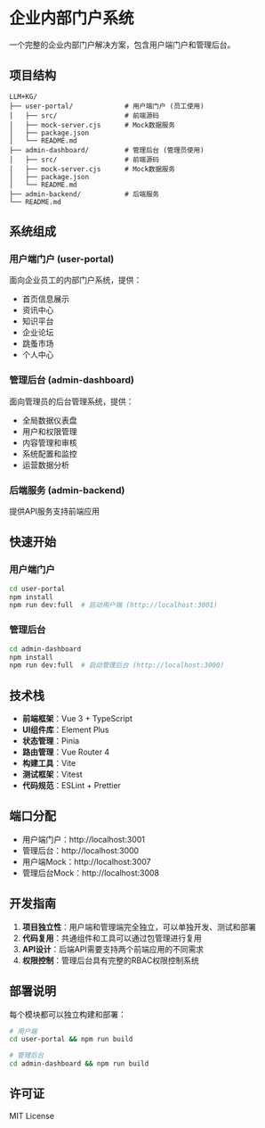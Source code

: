 # 企业内部门户系统

一个完整的企业内部门户解决方案，包含用户端门户和管理后台。

## 项目结构

```
LLM+KG/
├── user-portal/             # 用户端门户 (员工使用)
│   ├── src/                 # 前端源码
│   ├── mock-server.cjs      # Mock数据服务
│   ├── package.json
│   └── README.md
├── admin-dashboard/         # 管理后台 (管理员使用)
│   ├── src/                 # 前端源码
│   ├── mock-server.cjs      # Mock数据服务
│   ├── package.json
│   └── README.md
├── admin-backend/           # 后端服务
└── README.md
```

## 系统组成

### 用户端门户 (user-portal)
面向企业员工的内部门户系统，提供：
- 首页信息展示
- 资讯中心
- 知识平台
- 企业论坛
- 跳蚤市场
- 个人中心

### 管理后台 (admin-dashboard)
面向管理员的后台管理系统，提供：
- 全局数据仪表盘
- 用户和权限管理
- 内容管理和审核
- 系统配置和监控
- 运营数据分析

### 后端服务 (admin-backend)
提供API服务支持前端应用

## 快速开始

### 用户端门户
```bash
cd user-portal
npm install
npm run dev:full  # 启动用户端 (http://localhost:3001)
```

### 管理后台
```bash
cd admin-dashboard
npm install
npm run dev:full  # 启动管理后台 (http://localhost:3000)
```

## 技术栈

- **前端框架**：Vue 3 + TypeScript
- **UI组件库**：Element Plus
- **状态管理**：Pinia
- **路由管理**：Vue Router 4
- **构建工具**：Vite
- **测试框架**：Vitest
- **代码规范**：ESLint + Prettier

## 端口分配

- 用户端门户：http://localhost:3001
- 管理后台：http://localhost:3000
- 用户端Mock：http://localhost:3007
- 管理后台Mock：http://localhost:3008

## 开发指南

1. **项目独立性**：用户端和管理端完全独立，可以单独开发、测试和部署
2. **代码复用**：共通组件和工具可以通过包管理进行复用
3. **API设计**：后端API需要支持两个前端应用的不同需求
4. **权限控制**：管理后台具有完整的RBAC权限控制系统

## 部署说明

每个模块都可以独立构建和部署：

```bash
# 用户端
cd user-portal && npm run build

# 管理后台  
cd admin-dashboard && npm run build
```

## 许可证

MIT License